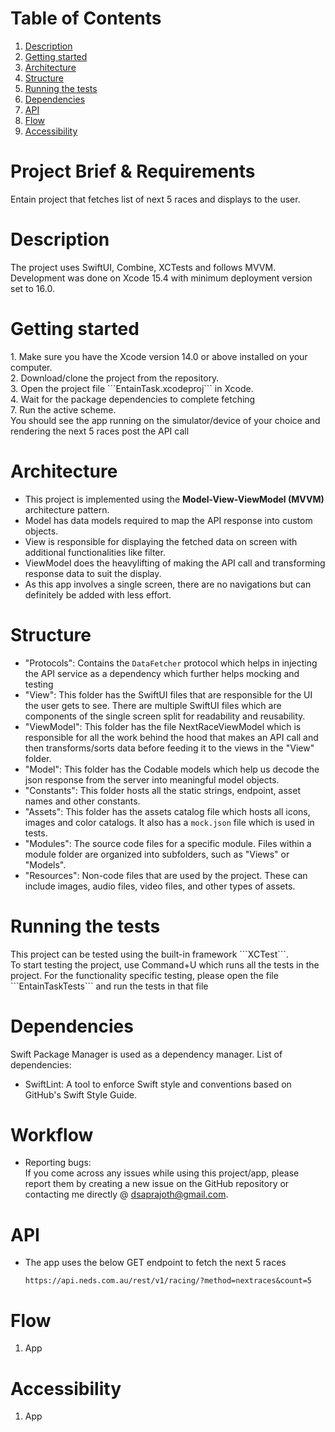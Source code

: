 # Table of Contents
1. [Description](#description)
2. [Getting started](#getting-started)
3. [Architecture](#architecture)
4. [Structure](#structure)
5. [Running the tests](#running-the-tests)
6. [Dependencies](#dependencies)
7. [API](#api)
8. [Flow](#flow)
9. [Accessibility](#accessibility)

# Project Brief & Requirements
Entain project that fetches list of next 5 races and displays to the user.

# Description
<p>
The project uses SwiftUI, Combine, XCTests and follows MVVM. Development was done on Xcode 15.4 with minimum deployment version set to 16.0.
</p>

# Getting started
<p>
1. Make sure you have the Xcode version 14.0 or above installed on your computer.<br>
2. Download/clone the project from the repository.<br>
3. Open the project file ```EntainTask.xcodeproj``` in Xcode.<br>
4. Wait for the package dependencies to complete fetching<br>
7. Run the active scheme.<br>
You should see the app running on the simulator/device of your choice and rendering the next 5 races post the API call<br>
</p>

# Architecture
* This project is implemented using the <strong>Model-View-ViewModel (MVVM)</strong> architecture pattern.
* Model has data models required to map the API response into custom objects.
* View is responsible for displaying the fetched data on screen with additional functionalities like filter.
* ViewModel does the heavylifting of making the API call and transforming response data to suit the display.
* As this app involves a single screen, there are no navigations but can definitely be added with less effort.
  
# Structure 
* "Protocols": Contains the ```DataFetcher``` protocol which helps in injecting the API service as a dependency which further helps mocking and testing
* "View": This folder has the SwiftUI files that are responsible for the UI the user gets to see. There are multiple SwiftUI files which are components of the single screen split for readability and reusability.
* "ViewModel": This folder has the file NextRaceViewModel which is responsible for all the work behind the hood that makes an API call and then transforms/sorts data before feeding it to the views in the "View" folder.
* "Model": This folder has the Codable models which help us decode the json response from the server into meaningful model objects.
* "Constants": This folder hosts all the static strings, endpoint, asset names and other constants.
* "Assets": This folder has the assets catalog file which hosts all icons, images and color catalogs. It also has a ```mock.json``` file which is used in tests.
* "Modules": The source code files for a specific module. Files within a module folder are organized into subfolders, such as "Views" or "Models".
* "Resources": Non-code files that are used by the project. These can include images, audio files, video files, and other types of assets. 

# Running the tests
<p>This project can be tested using the built-in framework ```XCTest```.<br>
To start testing the project, use Command+U which runs all the tests in the project. For the functionality specific testing, please open the file ```EntainTaskTests``` and run the tests in that file</p>

# Dependencies
Swift Package Manager is used as a dependency manager.
List of dependencies: 
* SwiftLint: A tool to enforce Swift style and conventions based on GitHub's Swift Style Guide.

# Workflow
* Reporting bugs:<br> 
If you come across any issues while using this project/app, please report them by creating a new issue on the GitHub repository or contacting me directly @ dsaprajoth@gmail.com.

# API 
* The app uses the below GET endpoint to fetch the next 5 races
  ```
  https://api.neds.com.au/rest/v1/racing/?method=nextraces&count=5
  ```

# Flow
1. App 
  

# Accessibility
1. App 
  

